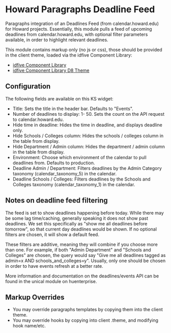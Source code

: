 # Howard Paragraphs Deadline Feed

Paragraphs integration of an Deadlines Feed (from calendar.howard.edu) for Howard projects. Essentially, this module pulls a feed of upcoming deadlines from calendar.howard.edu, with optional filter parameters available, in order to highlight relevant deadlines.

This module contains markup only (no js or css), those should be provided in the client theme, loaded via the idfive Component Library:

- [idfive Component Library](https://bitbucket.org/idfivellc/idfive-component-library)
- [idfive Component Library D8 Theme](https://bitbucket.org/idfivellc/idfive-component-library-d8-theme)

## Configuration

The following fields are available on this KS widget:

- Title: Sets the title in the header bar. Defaults to "Events".
- Number of deadlines to display: 1- 50. Sets the count on the API request to calendar.howard.edu.
- Hide time in deadline: Hides the time in deadline, and displays deadline only.
- Hide Schools / Colleges column: Hides the schools / colleges column in the table from display.
- Hide Department / Admin column: Hides the department / admin column in the table from display.
- Environment: Choose which environment of the calendar to pull deadlines from. Defaults to production.
- Deadline Admin / Department: Filters deadlines by the Admin Category taxonomy (calendar_taxonomy_5) in the calendar.
- Deadline Schools / Colleges: Filters deadlines by the Schools and Colleges taxonomy (calendar_taxonomy_1) in the calendar.

## Notes on deadline feed filtering

The feed is set to show deadlines happening before today. While there may be some lag time/caching, generally speaking it does not show past deadlines. We set this specifically as "show me all deadlines before tomorrow", so that current day deadlines would be shown. If no optional filters are chosen, it will show a default feed.

These filters are additive, meaning they will combine if you choose more than one. For example, if both "Admin Department" and "Schools and Colleges" are chosen, the query would say "Give me all deadlines tagged as admin=x AND schools_and_colleges=y". Usually, only one should be chosen in order to have events refresh at a better rate.

More information and documentation on the deadlines/events API can be found in the unical module on huenterprise.

## Markup Overrides

- You may override paragraphs templates by copying them into the client theme.
- You may override hooks by copying into client .theme, and modifying hook name/etc.
